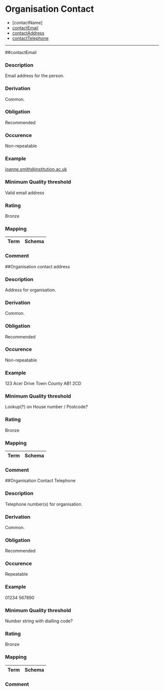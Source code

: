 
# Organisation Contact

* [contactName]
* [contactEmail](#contactemail-1)
* [contactAddress](#contactAddress-1)
* [contactTelephone](#contactTelephone-1)
------------------------------------------------------------
##contactEmail

### Description
Email address for the person.
### Derivation
Common.
### Obligation	
Recommended
### Occurence
Non-repeatable
### Example	
joanne.smith@institution.ac.uk
### Minimum Quality threshold	
Valid email address
### Rating
Bronze
### Mapping
Term | Schema
-------------|--------------
### Comment

##Organisation contact address
### Description
Address for organisation.
### Derivation
Common.
### Obligation	
Recommended
### Occurence	
Non-repeatable
### Example
123 Acer Drive
Town
County
AB1 2CD
### Minimum Quality threshold	
Lookup(?) on House number / Postcode?
### Rating
Bronze
### Mapping
Term | Schema
-------------|--------------
### Comment

##Organisation Contact Telephone
### Description
Telephone number(s) for organisation. 
### Derivation
Common.
### Obligation
Recommended
### Occurence	
Repeatable
### Example	
01234 567890
### Minimum Quality threshold
Number string with dialling code?
### Rating
Bronze
### Mapping
Term | Schema
-------------|--------------
### Comment
